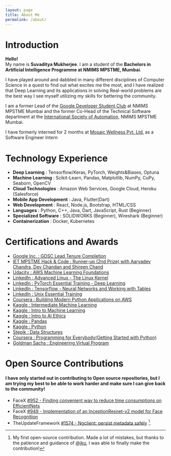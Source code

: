 ```yaml
---
layout: page
title: About Me
permalink: /about/
---
```


# Introduction
**Hello!**  
My name is **Suvaditya Mukherjee**. I am a student of the __Bachelors in Artificial Intelligence Programme at NMIMS MPSTME, Mumbai__.

I have played around and dabbled in many different disciplines of Computer Science in a quest to find out what excites me the most, and I have realized that Deep Learning and its applications in solving Real-world problems are the best way I see myself utilizing my skills for bettering the community.  

I am a former Lead of the [Google Developer Student Club](https://www.gdscmpstme.com) at NMIMS MPSTME Mumbai and the former Co-Head of the Technical Software department at the [International Society of Automation](http://www.isampstme.com/), NMIMS MPSTME Mumbai.  

I have formerly interned for 2 months at [Mosaic Wellness Pvt. Ltd.](https://www.mosaicwellness.in/) as a Software Engineer Intern

# Technology Experience

- **Deep Learning** : Tensorflow/Keras, PyTorch, Weights&Biases, Optuna
- **Machine Learning** : Scikit-Learn, Pandas, Matplotlib, NumPy, CuPy, Seaborn, OpenCV
- **Cloud Technologies** : Amazon Web Services, Google Cloud, Heroku (Salesforce)
- **Mobile App Development** : Java, Flutter(Dart)
- **Web Development** : React, Node.js, Bootstrap, HTML/CSS
- **Languages** : Python, C++, Java, Dart, JavaScript, Rust (Beginner)
- **Specialized Software** : SOLIDWORKS (Beginner), Wireshark (Beginner)
- **Containerization** : Docker, Kubernetes

# Certifications and Awards

- [Google Inc. : GDSC Lead Tenure Completion](https://drive.google.com/file/d/180le75p_p0-xCk4xkAzDx5D4_EJG8nU_/view?usp=sharing)
- [IET MPSTME Hack & Code : Runner-up (2nd Prize) with Aaryadev Chandra, Dev Chandan and Shireen Chand](https://drive.google.com/file/d/1ys1NofeB3Gr_uQhpDu-oGS4-FqJdvE7K/view?usp=sharing)
- [Udacity : AWS Machine Learning Foundations](https://confirm.udacity.com/HUADLDYG)
- [LinkedIn : Advanced Linux - The Linux Kernel](https://www.linkedin.com/learning/certificates/428492acc39d9a3e87558a34b337b46ce98a7550feaa3b02bdb22305ed06e4af)
- [LinkedIn : PyTorch Essential Training - Deep Learning](https://www.linkedin.com/learning/certificates/34b95158ef547832798cf7bfdac306dc0db016ca097a5949bc0f51b457516cd7)
- [LinkedIn : Tensorflow - Neural Networks and Working with Tables](https://www.linkedin.com/learning/certificates/875695aa9b1fc0a833998bcd275dc5dee6e204c4c81404a513858b71770fcd32)
- [LinkedIn : Unix Essential Training](https://www.linkedin.com/learning/certificates/338bdb27a2486a1df2a3d1ad9308376a3a0f66639ffe16933c1bee506f45b28c)
- [Coursera : Building Modern Python Applications on AWS](https://www.coursera.org/account/accomplishments/certificate/G9NZGLCKL8AE)
- [Kaggle : Intermediate Machine Learning](https://www.kaggle.com/learn/certification/suvadityamukherjee/intermediate-machine-learning)
- [Kaggle : Intro to Machine Learning](https://www.kaggle.com/learn/certification/suvadityamukherjee/intro-to-machine-learning)
- [Kaggle : Intro to AI Ethics](https://www.kaggle.com/learn/certification/suvadityamukherjee/intro-to-ai-ethics)
- [Kaggle : Pandas](https://www.kaggle.com/learn/certification/suvadityamukherjee/pandas)
- [Kaggle : Python](https://www.kaggle.com/learn/certification/suvadityamukherjee/python)
- [Stepik : Data Structures](https://stepik.org/cert/1002155)
- [Coursera : Programming for Everybody(Getting Started with Python)](https://coursera.org/share/a169622c195bdededa9828c61e85e165)
- [Goldman Sachs : Engineering Virtual Program](https://insidesherpa.s3.amazonaws.com/completion-certificates/Goldman%20Sachs/NPdeQ43o8P9HJmJzg_Goldman%20Sachs_6jhMznkSmmCmSjBRe_completion_certificate.pdf)

# Open Source Contributions 

#### I have only started out in contributing to Open source repositories, but I am trying my best to be able to work harder and make sure I can give back to the community!

- FaceX [#952 - Finding convenient way to reduce time consumptions on EfficientNets](https://github.com/akshitagupta15june/Face-X/issues/952)
- FaceX [#949 - Implementation of an InceptionResnet-v2 model for Face Recognition](https://github.com/akshitagupta15june/Face-X/issues/949)
- TheUpdateFramework [#1574 - Ngclient: persist metadata safely](https://github.com/theupdateframework/python-tuf/pull/1574) [^1].




[^1]:My first open-source contribution. Made a lot of mistakes, but thanks to the patience and guidance of [@jku](https://github.com/jku), I was able to finally make the contribution! 